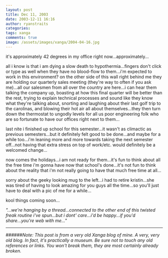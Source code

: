 ```yaml
---
layout: post
title: Dec 11, 2003
date: 2003-12-11 16:16
author: ryanstraits
categories:
tags: xanga
comments: true
image: /assets/images/xanga/2004-04-16.jpg
---
```

it's approximately 42 degrees in my office right now...approximately...

<!-- break -->

all i know is that i am dying a slow death to hypothermia...fingers don't click or type as well when they have no blood-flow to them...i'm expected to work in this environment? on the other side of this wall right behind me they are holding our quarterly sales meeting (they're way to often if you ask me)...all our salesmen from all over the country are here...i can hear them talking the company up, boasting at how this final quarter will be better than the rest, trying to explain technical processes and sound like they know what they're talking about, snorting and laughing about their last golf trip to the carolinas, and blowing their hot air all about themselves...they then turn down the thermostat to ungodly levels for all us poor engineering folk who are so fortunate to have our offices right next to them...

last nite i finished up school for this semester...it wasn't as climactic as previous semesters...but it definitely felt good to be done...and maybe for a while too...i'm leaning more and more towards taking the next semester off...not having that extra stress on top of work/etc. would definitely be a welcomed change...

now comes the holidays...i am not ready for them...it's fun to think about all the free time i'm gonna have now that school's done...it's not fun to think about the reality that i'm not really going to have that much free time at all...

sorry about the geeky looking mug to the left...i had to retire kristin...she was tired of having to look amazing for you guys all the time...so you'll just have to deal with a pic of me for a while...

kool things coming soon...

<em>"...we're hanging by a thread...connected to the other end of this twisted freak routine i've spun...but i dont' care...i'd be happy...if you'd share...you're web with me..."</em>

---

######*Note: This post is from a very old Xanga blog of mine. A very, very old blog. In fact, it's practically a museum. Be sure not to touch any old references or links. You won't break them, they are most certainly already broken.*